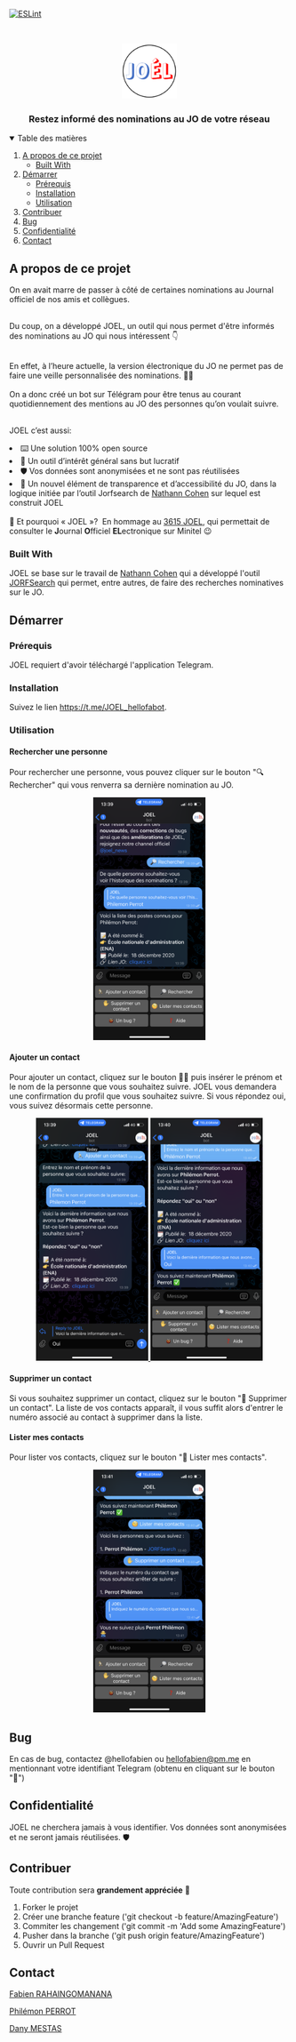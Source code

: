 [![ESLint](https://github.com/DanyPM/joel_fork/actions/workflows/main.yml/badge.svg?branch=main)](https://github.com/DanyPM/joel_fork/actions/workflows/main.yml)

<!-- PROJECT LOGO -->
<br />
<p align="center">
  <a href="./img/logo.png">
    <img src="img/logo.png" alt="Logo" width="100" height="100">
  </a>
  <h3 align="center">Restez informé des nominations au JO de votre réseau	</h3>
</p>

<!-- TABLE OF CONTENTS -->
<details open="open">
  <summary>Table des matières</summary>
  <ol>
    <li>
      <a href="#about-the-project">A propos de ce projet</a>
      <ul>
        <li><a href="#built-with">Built With</a></li>
      </ul>
    </li>
    <li>
      <a href="#getting-started">Démarrer</a>
      <ul>
        <li><a href="#prérequis">Prérequis</a></li>
        <li><a href="#installation">Installation</a></li>
      	<li><a href="#utilisation">Utilisation</a></li>
	  </ul>
    </li>
    <li><a href="#contribuer">Contribuer</a></li>
	<li><a href="#bug"> Bug </a></li>
	<li><a href="#confidentialité"> Confidentialité </a></li>
    <li><a href="#contact">Contact</a></li>
    <!-- <li><a href="#acknowledgements">Acknowledgements</a></li> -->
  </ol>
</details>

## A propos de ce projet

On en avait marre de passer à côté de certaines nominations au Journal officiel de nos amis et collègues. </br></br>

Du coup, on a développé JOEL, un outil qui nous permet d'être informés des nominations au JO qui nous intéressent 👇 </br></br>

En effet, à l’heure actuelle, la version électronique du JO ne permet pas de faire une veille personnalisée des nominations. 🤷‍♂️
</br></br>
On a donc créé un bot sur Télégram pour être tenus au courant quotidiennement des mentions au JO des personnes qu’on voulait suivre. 
</br></br>

JOEL c’est aussi:

<li> ⌨️ Une solution 100% open source</li>
<li> 💸 Un outil d’intérêt général sans but lucratif </li>
<li>🛡 Vos données sont anonymisées et ne sont pas réutilisées </li>
<li>🧩 Un nouvel élément de transparence et d’accessibilité du JO, dans la logique initiée par l’outil Jorfsearch de <a href="https://github.com/nathanncohen">Nathann Cohen</a> sur lequel est construit JOEL </li>
</br> 🤔 Et pourquoi « JOEL »? 
En hommage au <a href="https://fr.wikipedia.org/wiki/Fichier:Publicit%C3%A9_3615_JOEL.png">3615 JOEL</a>, qui permettait de consulter le <b>J</b>ournal <b>O</b>fficiel <b>EL</b>ectronique sur Minitel 😉 </br>

### Built With

JOEL se base sur le travail de <a href="https://github.com/nathanncohen">Nathann Cohen</a> qui a développé l'outil <a href="https://jorfsearch.steinertriples.ch/">JORFSearch</a> qui permet, entre autres, de faire des recherches nominatives sur le JO.</br>

<!-- Démarrer -->

## Démarrer

### Prérequis

JOEL requiert d'avoir téléchargé l'application Telegram.

### Installation

Suivez le lien <a href="https://t.me/JOEL_hellofabot">https://t.me/JOEL_hellofabot</a>.

### Utilisation

#### Rechercher une personne

Pour rechercher une personne, vous pouvez cliquer sur le bouton "🔍 Rechercher" qui vous renverra sa dernière nomination au JO.

<p align="center">
  <a href="./img/tuto/search.png">
    <img src="img/tuto/search.png" alt="Logo" width=40% height=40%>
  </a>
</p>

#### Ajouter un contact

Pour ajouter un contact, cliquez sur le bouton 🏃‍♀️ puis insérer le prénom et le nom de la personne que vous souhaitez suivre.
JOEL vous demandera une confirmation du profil que vous souhaitez suivre. Si vous répondez oui, vous suivez désormais cette personne.

<p align="center">
  <a href="./img/tuto/add1.png">
    <img src="img/tuto/add1.png" alt="Logo" width=40% height=40%>
    <img src="img/tuto/add2.png" alt="Logo" width=40% height=40%>
  </a>
<p>

#### Supprimer un contact

Si vous souhaitez supprimer un contact, cliquez sur le bouton "🤚 Supprimer un contact".
La liste de vos contacts apparaît, il vous suffit alors d'entrer le numéro associé au contact à supprimer dans la liste.

#### Lister mes contacts

Pour lister vos contacts, cliquez sur le bouton "🧐 Lister mes contacts".

<p align="center">
  <a href="./img/tuto/list-delete.png">
    <img src="img/tuto/list-delete.png" alt="Logo" width=40% height=40%>
  </a>
</p>

## Bug

En cas de bug, contactez @hellofabien ou hellofabien@pm.me en mentionnant votre identifiant Telegram (obtenu en cliquant sur le bouton "🐞")

## Confidentialité

JOEL ne cherchera jamais à vous identifier. Vos données sont anonymisées et ne seront jamais réutilisées. 🛡

## Contribuer

Toute contribution sera **grandement appréciée** 🤗

1. Forker le projet
2. Créer une branche feature ('git checkout -b feature/AmazingFeature')
3. Commiter les changement ('git commit -m 'Add some AmazingFeature')
4. Pusher dans la branche ('git push origin feature/AmazingFeature')
5. Ouvrir un Pull Request

## Contact

<a href="https://www.linkedin.com/in/fabien-rahaingomanana/">Fabien RAHAINGOMANANA</a>

<a href="https://www.linkedin.com/in/philemon-perrot/">Philémon PERROT</a>

<a href="https://dany.mestas.dev/">Dany MESTAS</a>
